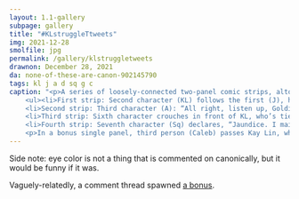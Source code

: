 ```yaml
---
layout: 1.1-gallery
subpage: gallery
title: "#KLstruggleTtweets"
img: 2021-12-28
smolfile: jpg
permalink: /gallery/klstruggletweets
drawnon: December 28, 2021
da: none-of-these-are-canon-902145790
tags: kl j a d sq g c
caption: "<p>A series of loosely-connected two-panel comic strips, altogether titled “some silly stuff from 2AM last night”. All feature Kay Lin (KL) and her yellow eyes.</p>
	<ul><li>First strip: Second character (KL) follows the first (J), humming the song <i>Turn around, bright eyes</i>. J: “You’re the one with glowstick irises.” KL: <i>“‘Glowstick’?”</i></li>
	<li>Second strip: Third character (A): “All right, listen up, Goldie—” [KL interrupts:] “‘Goldie’?? Where did <em>that</em> come from?” A: “What would you prefer, <i>“‘Starving Child’”</i>?” KL: “My <em>name</em> is an opti— <em>neither of those words are true</em>”</li>
	<li>Third strip: Sixth character crouches in front of KL, who’s tied to something. TA: “All right, what’s up with the yellow irises?” KL: “Bold question from someone with bright green… blue… cyan… aqua…? char…treuse…?” TA: “Take your time.” KL: “What do <em style='text-transform:uppercase; font-style:normal'>you</em> call th[em]” TA interrupts: “Wouldn’t <em>you</em> like to know.” (The hue of TA’s irises is inscrutable, like the rest of her.</li>
	<li>Fourth strip: Seventh character (Sq) declares, “Jaundice. I maintain my first assessment.” KL, sitting by: “Y’know what, I’m too f’d up to even argue.” Sq: “Woof.”</li></ul>
	<p>In a bonus single panel, third person (Caleb) passes Kay Lin, who’s face-down at a table, fists clenched. “Whoa-a-a,” says Caleb, snickering, “not lookin’ too hot there, are ya, <strong>egg yolk</strong>?”</p><p>Caption: “In that moment Caleb signed his death warrant.”</p>"
---
```

Side note: eye color is not a thing that is commented on canonically, but it would be funny if it was.

Vaguely-relatedly, a comment thread spawned <a href="https://sta.sh/0269qvjw1xe5" class="ext">a bonus</a>.